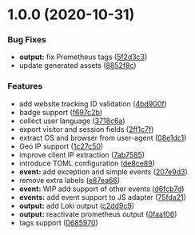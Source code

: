 <a name="1.0.0"></a>
# 1.0.0 (2020-10-31)


### Bug Fixes

* **output:** fix Prometheus tags ([5f2d3c3](https://github.com/ncarlier/za/commit/5f2d3c3))
* update generated assets ([8852f8c](https://github.com/ncarlier/za/commit/8852f8c))


### Features

* add website tracking ID validation ([4bd900f](https://github.com/ncarlier/za/commit/4bd900f))
* badge support ([f697c2b](https://github.com/ncarlier/za/commit/f697c2b))
* collect user language ([3718c6a](https://github.com/ncarlier/za/commit/3718c6a))
* export visitor and session fields ([2ff1c7f](https://github.com/ncarlier/za/commit/2ff1c7f))
* extract OS and browser from user-agent ([08e1dc1](https://github.com/ncarlier/za/commit/08e1dc1))
* Geo IP support ([1c27c50](https://github.com/ncarlier/za/commit/1c27c50))
* improve client IP extraction ([7ab7585](https://github.com/ncarlier/za/commit/7ab7585))
* introduce TOML configuration ([de8ce89](https://github.com/ncarlier/za/commit/de8ce89))
* **event:** add exception and simple events ([207e9d3](https://github.com/ncarlier/za/commit/207e9d3))
* remove extra labels ([e87ea66](https://github.com/ncarlier/za/commit/e87ea66))
* **event:** WIP add support of other events ([d6fcb7d](https://github.com/ncarlier/za/commit/d6fcb7d))
* **events:** add event support to JS adapter ([75fda21](https://github.com/ncarlier/za/commit/75fda21))
* **output:** add Loki output ([c2dd9c9](https://github.com/ncarlier/za/commit/c2dd9c9))
* **output:** reactivate prometheus output ([0faaf06](https://github.com/ncarlier/za/commit/0faaf06))
* tags support ([0685970](https://github.com/ncarlier/za/commit/0685970))



